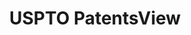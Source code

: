 ---
bigquery: https://console.cloud.google.com/bigquery?p=patents-public-data&d=patentsview&page=dataset
citation: Attribution should be given to PatentsView for use, distribution, or derivative
  works.
code: https://github.com/CSSIP-AIR/PatentsView-Code-Snippets/
contributors: USPTO
cost: None
description: 'PatentsView includes US patent data including raw data (summaries, applications,
  pregrant applications), disambugations of inventors and assignees, and inventor
  gender estimates.  Also foreign priority data, # of figures and sheets, and government
  interest statements.'
documentation: https://patentsview.org/query/builder-faqs
last_edit: Mon, 04 Apr 2022 19:02:57 GMT
location: https://patentsview.org/
maintained_by: USPTO
record_creation_timestamp: 12/2/2020 17:20:46
schema_fields: '[''disamb_assignee_id_20200929'', ''ipc_class'', ''organization'',
  ''num_claims'', ''section'', ''assignee_id'', ''sequence'', ''male'', ''symbol_position'',
  ''city'', ''state'', ''country'', ''number'', ''main_group'', ''disamb_assignee_id_20191231'',
  ''organization_id'', ''length'', ''category_id'', ''ipc_version_indicator'', ''classification_data_source'',
  ''f102_date'', ''subcategory_id'', ''disamb_assignee_id_20190820'', ''gi_statement'',
  ''location_id'', ''subclass_id'', ''filename'', ''term_disclaimer'', ''citation_id'',
  ''relkind'', ''reldocno'', ''doc_type'', ''disamb_inventor_id_20191008'', ''disamb_inventor_id_20180528'',
  ''type'', ''disamb_inventor_id_20190820'', ''disamb_inventor_id_20170808'', ''mainclass_id'',
  ''level_one'', ''section_id'', ''disamb_inventor_id_20200630'', ''disamb_assignee_id_20191008'',
  ''country_transformed'', ''disamb_assignee_id_20200630'', ''lapse_of_patent'', ''sector_title'',
  ''publication_number'', ''applicant_type'', ''group'', ''level_two'', ''variety'',
  ''disamb_inventor_id_20170307'', ''num_sheets'', ''subgroup'', ''patent_id'', ''county_fips'',
  ''name_last'', ''disamb_assignee_id_20190312'', ''subgroup_id'', ''state_fips'',
  ''disamb_inventor_id_20181127'', ''fname'', ''_371_date'', ''withdrawn'', ''num_figures'',
  ''name'', ''term_extension'', ''group_id'', ''disamb_inventor_id_20201229'', ''application_id'',
  ''rawassignee_id'', ''male_flag'', ''date'', ''lname'', ''disamb_assignee_id_20200331'',
  ''f371_date'', ''_102_date'', ''uuid'', ''kind'', ''level_three'', ''action_date'',
  ''lawyer_id'', ''num'', ''attribution_status'', ''role'', ''disamb_inventor_id_20190312'',
  ''classification_value'', ''field_id'', ''title'', ''disclaimer_date'', ''inventor_id'',
  ''series_code'', ''term_grant'', ''dependent'', ''latin_name'', ''doctype'', ''field_title'',
  ''rawinventor_id'', ''county'', ''disamb_inventor_id_20200331'', ''classification_status'',
  ''designation'', ''subsection_id'', ''disamb_inventor_id_20171226'', ''disamb_inventor_id_20191231'',
  ''id'', ''disamb_inventor_id_20171003'', ''status'', ''category'', ''rule_47'',
  ''longitude'', ''disamb_inventor_id_20200929'', ''rawlocation_id'', ''contract_award_number'',
  ''deceased'', ''latlong'', ''rel_id'', ''classification_level'', ''subclass'', ''latitude'',
  ''disamb_assignee_id_20181127'', ''name_first'', ''text'', ''abstract'', ''exemplary'']'
shortname: patentsview
tags:
- disambiguation
- United States
- gender
terms_of_use: Creative Commons Attribution 4.0 International License.
timeframe: 1963-1999
title: USPTO PatentsView
uuid: cf1780b1-e265-4e49-8d1d-83b9cfe0fd9a
---